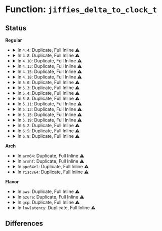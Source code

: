 # Function: <code>jiffies_delta_to_clock_t</code>

## Status
<b>Regular</b>
<ul>
<li>
<details>
<summary>In <code>4.4</code>: Duplicate, Full Inline ⚠️</summary>

**Collision:** Static Duplication

**Inline:** Full

**Transformation:** False

**Instances:**

```
In net/core/rtnetlink.c (ffffffff8172a1a1)
Location: include/linux/jiffies.h:436
Inline: True
Inline callers:
  - net/core/rtnetlink.c:rtnl_put_cacheinfo
```
```
In net/ipv4/tcp_ipv4.c (ffffffff8177b4ff)
Location: include/linux/jiffies.h:436
Inline: True
Inline callers:
  - net/ipv4/tcp_ipv4.c:tcp4_seq_show
  - net/ipv4/tcp_ipv4.c:tcp4_seq_show
  - net/ipv4/tcp_ipv4.c:tcp4_seq_show
```
```
In net/ipv4/igmp.c (ffffffff81795914)
Location: include/linux/jiffies.h:436
Inline: True
Inline callers:
  - net/ipv4/igmp.c:igmp_mc_seq_show
```
```
In net/ipv6/tcp_ipv6.c (ffffffff817ef563)
Location: include/linux/jiffies.h:436
Inline: True
Inline callers:
  - net/ipv6/tcp_ipv6.c:tcp6_seq_show
  - net/ipv6/tcp_ipv6.c:tcp6_seq_show
```
</details>
</li>
<li>
<details>
<summary>In <code>4.8</code>: Duplicate, Full Inline ⚠️</summary>

**Collision:** Static Duplication

**Inline:** Full

**Transformation:** False

**Instances:**

```
In net/core/rtnetlink.c (ffffffff81793be1)
Location: include/linux/jiffies.h:436
Inline: True
Inline callers:
  - net/core/rtnetlink.c:rtnl_put_cacheinfo
```
```
In net/ipv4/tcp_ipv4.c (ffffffff817e8d7d)
Location: include/linux/jiffies.h:436
Inline: True
Inline callers:
  - net/ipv4/tcp_ipv4.c:tcp4_seq_show
  - net/ipv4/tcp_ipv4.c:tcp4_seq_show
  - net/ipv4/tcp_ipv4.c:tcp4_seq_show
```
```
In net/ipv4/igmp.c (ffffffff81803304)
Location: include/linux/jiffies.h:436
Inline: True
Inline callers:
  - net/ipv4/igmp.c:igmp_mc_seq_show
```
```
In net/ipv6/tcp_ipv6.c (ffffffff8185e159)
Location: include/linux/jiffies.h:436
Inline: True
Inline callers:
  - net/ipv6/tcp_ipv6.c:tcp6_seq_show
  - net/ipv6/tcp_ipv6.c:tcp6_seq_show
```
</details>
</li>
<li>
<details>
<summary>In <code>4.10</code>: Duplicate, Full Inline ⚠️</summary>

**Collision:** Static Duplication

**Inline:** Full

**Transformation:** False

**Instances:**

```
In net/core/rtnetlink.c (ffffffff817c1461)
Location: include/linux/jiffies.h:440
Inline: True
Inline callers:
  - net/core/rtnetlink.c:rtnl_put_cacheinfo
```
```
In net/ipv4/tcp_ipv4.c (ffffffff81818f6a)
Location: include/linux/jiffies.h:440
Inline: True
Inline callers:
  - net/ipv4/tcp_ipv4.c:tcp4_seq_show
  - net/ipv4/tcp_ipv4.c:tcp4_seq_show
  - net/ipv4/tcp_ipv4.c:tcp4_seq_show
```
```
In net/ipv4/igmp.c (ffffffff818342a1)
Location: include/linux/jiffies.h:440
Inline: True
Inline callers:
  - net/ipv4/igmp.c:igmp_mc_seq_show
```
```
In net/ipv6/tcp_ipv6.c (ffffffff81890296)
Location: include/linux/jiffies.h:440
Inline: True
Inline callers:
  - net/ipv6/tcp_ipv6.c:tcp6_seq_show
  - net/ipv6/tcp_ipv6.c:tcp6_seq_show
```
</details>
</li>
<li>
<details>
<summary>In <code>4.13</code>: Duplicate, Full Inline ⚠️</summary>

**Collision:** Static Duplication

**Inline:** Full

**Transformation:** False

**Instances:**

```
In net/core/rtnetlink.c (ffffffff817dfc31)
Location: include/linux/jiffies.h:441
Inline: True
Inline callers:
  - net/core/rtnetlink.c:rtnl_put_cacheinfo
```
```
In net/ipv4/tcp_ipv4.c (ffffffff8183970e)
Location: include/linux/jiffies.h:441
Inline: True
Inline callers:
  - net/ipv4/tcp_ipv4.c:tcp4_seq_show
  - net/ipv4/tcp_ipv4.c:tcp4_seq_show
  - net/ipv4/tcp_ipv4.c:tcp4_seq_show
```
```
In net/ipv4/igmp.c (ffffffff8185586c)
Location: include/linux/jiffies.h:441
Inline: True
Inline callers:
  - net/ipv4/igmp.c:igmp_mc_seq_show
```
```
In net/ipv6/tcp_ipv6.c (ffffffff818b6864)
Location: include/linux/jiffies.h:441
Inline: True
Inline callers:
  - net/ipv6/tcp_ipv6.c:tcp6_seq_show
  - net/ipv6/tcp_ipv6.c:tcp6_seq_show
```
</details>
</li>
<li>
<details>
<summary>In <code>4.15</code>: Duplicate, Full Inline ⚠️</summary>

**Collision:** Static Duplication

**Inline:** Full

**Transformation:** False

**Instances:**

```
In net/core/rtnetlink.c (ffffffff8185a501)
Location: include/linux/jiffies.h:442
Inline: True
Inline callers:
  - net/core/rtnetlink.c:rtnl_put_cacheinfo
```
```
In net/ipv4/tcp_ipv4.c (ffffffff818b8e9e)
Location: include/linux/jiffies.h:442
Inline: True
Inline callers:
  - net/ipv4/tcp_ipv4.c:tcp4_seq_show
  - net/ipv4/tcp_ipv4.c:tcp4_seq_show
  - net/ipv4/tcp_ipv4.c:tcp4_seq_show
```
```
In net/ipv4/igmp.c (ffffffff818d570c)
Location: include/linux/jiffies.h:442
Inline: True
Inline callers:
  - net/ipv4/igmp.c:igmp_mc_seq_show
```
```
In net/ipv6/tcp_ipv6.c (ffffffff81939694)
Location: include/linux/jiffies.h:442
Inline: True
Inline callers:
  - net/ipv6/tcp_ipv6.c:tcp6_seq_show
  - net/ipv6/tcp_ipv6.c:tcp6_seq_show
```
</details>
</li>
<li>
<details>
<summary>In <code>4.18</code>: Duplicate, Full Inline ⚠️</summary>

**Collision:** Static Duplication

**Inline:** Full

**Transformation:** False

**Instances:**

```
In net/core/rtnetlink.c (ffffffff818a5d91)
Location: include/linux/jiffies.h:445
Inline: True
Inline callers:
  - net/core/rtnetlink.c:rtnl_put_cacheinfo
```
```
In net/ipv4/tcp_ipv4.c (ffffffff8190e2c3)
Location: include/linux/jiffies.h:445
Inline: True
Inline callers:
  - net/ipv4/tcp_ipv4.c:tcp4_seq_show
  - net/ipv4/tcp_ipv4.c:tcp4_seq_show
  - net/ipv4/tcp_ipv4.c:tcp4_seq_show
```
```
In net/ipv4/igmp.c (ffffffff8192c0dc)
Location: include/linux/jiffies.h:445
Inline: True
Inline callers:
  - net/ipv4/igmp.c:igmp_mc_seq_show
```
```
In net/ipv6/tcp_ipv6.c (ffffffff81991968)
Location: include/linux/jiffies.h:445
Inline: True
Inline callers:
  - net/ipv6/tcp_ipv6.c:tcp6_seq_show
  - net/ipv6/tcp_ipv6.c:tcp6_seq_show
```
</details>
</li>
<li>
<details>
<summary>In <code>5.0</code>: Duplicate, Full Inline ⚠️</summary>

**Collision:** Static Duplication

**Inline:** Full

**Transformation:** False

**Instances:**

```
In net/core/rtnetlink.c (ffffffff818c9341)
Location: include/linux/jiffies.h:445
Inline: True
Inline callers:
  - net/core/rtnetlink.c:rtnl_put_cacheinfo
```
```
In net/ipv4/tcp_ipv4.c (ffffffff8193c6b3)
Location: include/linux/jiffies.h:445
Inline: True
Inline callers:
  - net/ipv4/tcp_ipv4.c:tcp4_seq_show
  - net/ipv4/tcp_ipv4.c:tcp4_seq_show
  - net/ipv4/tcp_ipv4.c:tcp4_seq_show
```
```
In net/ipv4/igmp.c (ffffffff8195b56c)
Location: include/linux/jiffies.h:445
Inline: True
Inline callers:
  - net/ipv4/igmp.c:igmp_mc_seq_show
```
```
In net/ipv6/tcp_ipv6.c (ffffffff819c81a8)
Location: include/linux/jiffies.h:445
Inline: True
Inline callers:
  - net/ipv6/tcp_ipv6.c:tcp6_seq_show
  - net/ipv6/tcp_ipv6.c:tcp6_seq_show
```
</details>
</li>
<li>
<details>
<summary>In <code>5.3</code>: Duplicate, Full Inline ⚠️</summary>

**Collision:** Static Duplication

**Inline:** Full

**Transformation:** False

**Instances:**

```
In net/core/rtnetlink.c (ffffffff81916311)
Location: include/linux/jiffies.h:446
Inline: True
Inline callers:
  - net/core/rtnetlink.c:rtnl_put_cacheinfo
```
```
In net/ipv4/tcp_ipv4.c (ffffffff819a0afa)
Location: include/linux/jiffies.h:446
Inline: True
Inline callers:
  - net/ipv4/tcp_ipv4.c:tcp4_seq_show
  - net/ipv4/tcp_ipv4.c:tcp4_seq_show
  - net/ipv4/tcp_ipv4.c:tcp4_seq_show
```
```
In net/ipv4/igmp.c (ffffffff819c023c)
Location: include/linux/jiffies.h:446
Inline: True
Inline callers:
  - net/ipv4/igmp.c:igmp_mc_seq_show
```
```
In net/ipv6/tcp_ipv6.c (ffffffff81a36c40)
Location: include/linux/jiffies.h:446
Inline: True
Inline callers:
  - net/ipv6/tcp_ipv6.c:tcp6_seq_show
  - net/ipv6/tcp_ipv6.c:tcp6_seq_show
```
</details>
</li>
<li>
<details>
<summary>In <code>5.4</code>: Duplicate, Full Inline ⚠️</summary>

**Collision:** Static Duplication

**Inline:** Full

**Transformation:** False

**Instances:**

```
In net/core/rtnetlink.c (ffffffff81948941)
Location: include/linux/jiffies.h:446
Inline: True
Inline callers:
  - net/core/rtnetlink.c:rtnl_put_cacheinfo
```
```
In net/ipv4/tcp_ipv4.c (ffffffff819d76ca)
Location: include/linux/jiffies.h:446
Inline: True
Inline callers:
  - net/ipv4/tcp_ipv4.c:tcp4_seq_show
  - net/ipv4/tcp_ipv4.c:tcp4_seq_show
  - net/ipv4/tcp_ipv4.c:tcp4_seq_show
```
```
In net/ipv4/igmp.c (ffffffff819f6ddc)
Location: include/linux/jiffies.h:446
Inline: True
Inline callers:
  - net/ipv4/igmp.c:igmp_mc_seq_show
```
```
In net/ipv6/tcp_ipv6.c (ffffffff81a6d7f0)
Location: include/linux/jiffies.h:446
Inline: True
Inline callers:
  - net/ipv6/tcp_ipv6.c:tcp6_seq_show
  - net/ipv6/tcp_ipv6.c:tcp6_seq_show
```
</details>
</li>
<li>
<details>
<summary>In <code>5.8</code>: Duplicate, Full Inline ⚠️</summary>

**Collision:** Static Duplication

**Inline:** Full

**Transformation:** False

**Instances:**

```
In net/core/rtnetlink.c (ffffffff81a18731)
Location: include/linux/jiffies.h:424
Inline: True
Inline callers:
  - net/core/rtnetlink.c:rtnl_put_cacheinfo
```
```
In net/ipv4/tcp_ipv4.c (ffffffff81ac4844)
Location: include/linux/jiffies.h:424
Inline: True
Inline callers:
  - net/ipv4/tcp_ipv4.c:tcp4_seq_show
  - net/ipv4/tcp_ipv4.c:get_tcp4_sock
  - net/ipv4/tcp_ipv4.c:get_openreq4
```
```
In net/ipv4/igmp.c (ffffffff81ae503c)
Location: include/linux/jiffies.h:424
Inline: True
Inline callers:
  - net/ipv4/igmp.c:igmp_mc_seq_show
```
```
In net/ipv6/tcp_ipv6.c (ffffffff81b66b6d)
Location: include/linux/jiffies.h:424
Inline: True
Inline callers:
  - net/ipv6/tcp_ipv6.c:get_timewait6_sock
  - net/ipv6/tcp_ipv6.c:get_tcp6_sock
```
</details>
</li>
<li>
<details>
<summary>In <code>5.11</code>: Duplicate, Full Inline ⚠️</summary>

**Collision:** Static Duplication

**Inline:** Full

**Transformation:** False

**Instances:**

```
In net/core/rtnetlink.c (ffffffff81a187e1)
Location: include/linux/jiffies.h:425
Inline: True
Inline callers:
  - net/core/rtnetlink.c:rtnl_put_cacheinfo
```
```
In net/ipv4/tcp_ipv4.c (ffffffff81ad0184)
Location: include/linux/jiffies.h:425
Inline: True
Inline callers:
  - net/ipv4/tcp_ipv4.c:tcp4_seq_show
  - net/ipv4/tcp_ipv4.c:get_tcp4_sock
  - net/ipv4/tcp_ipv4.c:get_openreq4
```
```
In net/ipv4/igmp.c (ffffffff81af1f0c)
Location: include/linux/jiffies.h:425
Inline: True
Inline callers:
  - net/ipv4/igmp.c:igmp_mc_seq_show
```
```
In net/ipv6/tcp_ipv6.c (ffffffff81b750cd)
Location: include/linux/jiffies.h:425
Inline: True
Inline callers:
  - net/ipv6/tcp_ipv6.c:get_timewait6_sock
  - net/ipv6/tcp_ipv6.c:get_tcp6_sock
```
</details>
</li>
<li>
<details>
<summary>In <code>5.13</code>: Duplicate, Full Inline ⚠️</summary>

**Collision:** Static Duplication

**Inline:** Full

**Transformation:** False

**Instances:**

```
In net/core/rtnetlink.c (ffffffff819ff6b1)
Location: include/linux/jiffies.h:425
Inline: True
Inline callers:
  - net/core/rtnetlink.c:rtnl_put_cacheinfo
```
```
In net/ipv4/tcp_ipv4.c (ffffffff81abb1eb)
Location: include/linux/jiffies.h:425
Inline: True
Inline callers:
  - net/ipv4/tcp_ipv4.c:tcp4_seq_show
  - net/ipv4/tcp_ipv4.c:tcp4_seq_show
  - net/ipv4/tcp_ipv4.c:get_tcp4_sock
```
```
In net/ipv4/igmp.c (ffffffff81add6fc)
Location: include/linux/jiffies.h:425
Inline: True
Inline callers:
  - net/ipv4/igmp.c:igmp_mc_seq_show
```
```
In net/ipv4/nexthop.c (ffffffff81af6ce8)
Location: include/linux/jiffies.h:425
Inline: True
Inline callers:
  - net/ipv4/nexthop.c:nla_put_nh_group_res
```
```
In net/ipv6/tcp_ipv6.c (ffffffff81b63eb2)
Location: include/linux/jiffies.h:425
Inline: True
Inline callers:
  - net/ipv6/tcp_ipv6.c:tcp6_seq_show
  - net/ipv6/tcp_ipv6.c:get_tcp6_sock
```
</details>
</li>
<li>
<details>
<summary>In <code>5.15</code>: Duplicate, Full Inline ⚠️</summary>

**Collision:** Static Duplication

**Inline:** Full

**Transformation:** False

**Instances:**

```
In net/core/rtnetlink.c (ffffffff81ab1981)
Location: include/linux/jiffies.h:425
Inline: True
Inline callers:
  - net/core/rtnetlink.c:rtnl_put_cacheinfo
```
```
In net/ipv4/tcp_ipv4.c (ffffffff81b7853b)
Location: include/linux/jiffies.h:425
Inline: True
Inline callers:
  - net/ipv4/tcp_ipv4.c:tcp4_seq_show
  - net/ipv4/tcp_ipv4.c:tcp4_seq_show
  - net/ipv4/tcp_ipv4.c:get_tcp4_sock
```
```
In net/ipv4/igmp.c (ffffffff81b9cb6c)
Location: include/linux/jiffies.h:425
Inline: True
Inline callers:
  - net/ipv4/igmp.c:igmp_mc_seq_show
```
```
In net/ipv4/nexthop.c (ffffffff81bb6618)
Location: include/linux/jiffies.h:425
Inline: True
Inline callers:
  - net/ipv4/nexthop.c:nla_put_nh_group_res
```
```
In net/ipv6/tcp_ipv6.c (ffffffff81c2b972)
Location: include/linux/jiffies.h:425
Inline: True
Inline callers:
  - net/ipv6/tcp_ipv6.c:tcp6_seq_show
  - net/ipv6/tcp_ipv6.c:get_tcp6_sock
```
</details>
</li>
<li>
<details>
<summary>In <code>5.19</code>: Duplicate, Full Inline ⚠️</summary>

**Collision:** Static Duplication

**Inline:** Full

**Transformation:** False

**Instances:**

```
In net/core/rtnetlink.c (ffffffff81c2abb1)
Location: include/linux/jiffies.h:425
Inline: True
Inline callers:
  - net/core/rtnetlink.c:rtnl_put_cacheinfo
```
```
In net/ipv4/tcp_ipv4.c (ffffffff81d081fc)
Location: include/linux/jiffies.h:425
Inline: True
Inline callers:
  - net/ipv4/tcp_ipv4.c:tcp4_seq_show
  - net/ipv4/tcp_ipv4.c:tcp4_seq_show
  - net/ipv4/tcp_ipv4.c:get_tcp4_sock
```
```
In net/ipv4/igmp.c (ffffffff81d2ebf7)
Location: include/linux/jiffies.h:425
Inline: True
Inline callers:
  - net/ipv4/igmp.c:igmp_mc_seq_show
```
```
In net/ipv4/nexthop.c (ffffffff81d4a244)
Location: include/linux/jiffies.h:425
Inline: True
Inline callers:
  - net/ipv4/nexthop.c:nla_put_nh_group_res
```
```
In net/ipv6/tcp_ipv6.c (ffffffff81dc8f06)
Location: include/linux/jiffies.h:425
Inline: True
Inline callers:
  - net/ipv6/tcp_ipv6.c:tcp6_seq_show
  - net/ipv6/tcp_ipv6.c:get_tcp6_sock
```
</details>
</li>
<li>
<details>
<summary>In <code>6.2</code>: Duplicate, Full Inline ⚠️</summary>

**Collision:** Static Duplication

**Inline:** Full

**Transformation:** False

**Instances:**

```
In net/core/rtnetlink.c (ffffffff81ddd961)
Location: include/linux/jiffies.h:425
Inline: True
Inline callers:
  - net/core/rtnetlink.c:rtnl_put_cacheinfo
```
```
In net/ipv4/tcp_ipv4.c (ffffffff81eccccc)
Location: include/linux/jiffies.h:425
Inline: True
Inline callers:
  - net/ipv4/tcp_ipv4.c:tcp4_seq_show
  - net/ipv4/tcp_ipv4.c:tcp4_seq_show
  - net/ipv4/tcp_ipv4.c:get_tcp4_sock
```
```
In net/ipv4/igmp.c (ffffffff81ef6c37)
Location: include/linux/jiffies.h:425
Inline: True
Inline callers:
  - net/ipv4/igmp.c:igmp_mc_seq_show
```
```
In net/ipv4/nexthop.c (ffffffff81f138d4)
Location: include/linux/jiffies.h:425
Inline: True
Inline callers:
  - net/ipv4/nexthop.c:nla_put_nh_group_res
```
```
In net/ipv6/tcp_ipv6.c (ffffffff81f99c16)
Location: include/linux/jiffies.h:425
Inline: True
Inline callers:
  - net/ipv6/tcp_ipv6.c:tcp6_seq_show
  - net/ipv6/tcp_ipv6.c:get_tcp6_sock
```
</details>
</li>
<li>
<details>
<summary>In <code>6.5</code>: Duplicate, Full Inline ⚠️</summary>

**Collision:** Static Duplication

**Inline:** Full

**Transformation:** False

**Instances:**

```
In net/core/rtnetlink.c (ffffffff81e4e6b1)
Location: include/linux/jiffies.h:425
Inline: True
Inline callers:
  - net/core/rtnetlink.c:rtnl_put_cacheinfo
```
```
In net/ipv4/tcp_ipv4.c (ffffffff81f2b9a9)
Location: include/linux/jiffies.h:425
Inline: True
Inline callers:
  - net/ipv4/tcp_ipv4.c:tcp4_seq_show
  - net/ipv4/tcp_ipv4.c:tcp4_seq_show
  - net/ipv4/tcp_ipv4.c:get_tcp4_sock
```
```
In net/ipv4/igmp.c (ffffffff81f566a7)
Location: include/linux/jiffies.h:425
Inline: True
Inline callers:
  - net/ipv4/igmp.c:igmp_mc_seq_show
```
```
In net/ipv4/nexthop.c (ffffffff81f735a4)
Location: include/linux/jiffies.h:425
Inline: True
Inline callers:
  - net/ipv4/nexthop.c:nla_put_nh_group_res
```
```
In net/ipv6/tcp_ipv6.c (ffffffff81ffa5e3)
Location: include/linux/jiffies.h:425
Inline: True
Inline callers:
  - net/ipv6/tcp_ipv6.c:tcp6_seq_show
  - net/ipv6/tcp_ipv6.c:get_tcp6_sock
```
</details>
</li>
<li>
<details>
<summary>In <code>6.8</code>: Duplicate, Full Inline ⚠️</summary>

**Collision:** Static Duplication

**Inline:** Full

**Transformation:** False

**Instances:**

```
In net/core/rtnetlink.c (ffffffff81f0d411)
Location: include/linux/jiffies.h:580
Inline: True
Inline callers:
  - net/core/rtnetlink.c:rtnl_put_cacheinfo
```
```
In net/ipv4/tcp_ipv4.c (ffffffff81ff06e9)
Location: include/linux/jiffies.h:580
Inline: True
Inline callers:
  - net/ipv4/tcp_ipv4.c:tcp4_seq_show
  - net/ipv4/tcp_ipv4.c:tcp4_seq_show
  - net/ipv4/tcp_ipv4.c:get_tcp4_sock
```
```
In net/ipv4/igmp.c (ffffffff8201cb57)
Location: include/linux/jiffies.h:580
Inline: True
Inline callers:
  - net/ipv4/igmp.c:igmp_mc_seq_show
```
```
In net/ipv4/nexthop.c (ffffffff82039d94)
Location: include/linux/jiffies.h:580
Inline: True
Inline callers:
  - net/ipv4/nexthop.c:nla_put_nh_group_res
```
```
In net/ipv6/tcp_ipv6.c (ffffffff820c8253)
Location: include/linux/jiffies.h:580
Inline: True
Inline callers:
  - net/ipv6/tcp_ipv6.c:tcp6_seq_show
  - net/ipv6/tcp_ipv6.c:get_tcp6_sock
```
</details>
</li>
</ul>
<b>Arch</b>
<ul>
<li>
<details>
<summary>In <code>arm64</code>: Duplicate, Full Inline ⚠️</summary>

**Collision:** Static Duplication

**Inline:** Full

**Transformation:** False

**Instances:**

```
In net/core/rtnetlink.c (ffff800010bea640)
Location: include/linux/jiffies.h:446
Inline: True
Inline callers:
  - net/core/rtnetlink.c:rtnl_put_cacheinfo
```
```
In net/ipv4/tcp_ipv4.c (ffff800010c8a4c0)
Location: include/linux/jiffies.h:446
Inline: True
Inline callers:
  - net/ipv4/tcp_ipv4.c:tcp4_seq_show
  - net/ipv4/tcp_ipv4.c:tcp4_seq_show
  - net/ipv4/tcp_ipv4.c:tcp4_seq_show
```
```
In net/ipv4/igmp.c (ffff800010cad9a0)
Location: include/linux/jiffies.h:446
Inline: True
Inline callers:
  - net/ipv4/igmp.c:igmp_mc_seq_show
```
```
In net/ipv6/tcp_ipv6.c (ffff800010d36314)
Location: include/linux/jiffies.h:446
Inline: True
Inline callers:
  - net/ipv6/tcp_ipv6.c:tcp6_seq_show
  - net/ipv6/tcp_ipv6.c:tcp6_seq_show
```
</details>
</li>
<li>
<details>
<summary>In <code>armhf</code>: Duplicate, Full Inline ⚠️</summary>

**Collision:** Static Duplication

**Inline:** Full

**Transformation:** False

**Instances:**

```
In net/core/rtnetlink.c (c0d02f78)
Location: include/linux/jiffies.h:446
Inline: True
Inline callers:
  - net/core/rtnetlink.c:rtnl_put_cacheinfo
```
```
In net/ipv4/tcp_ipv4.c (c0d9a618)
Location: include/linux/jiffies.h:446
Inline: True
Inline callers:
  - net/ipv4/tcp_ipv4.c:tcp4_seq_show
  - net/ipv4/tcp_ipv4.c:tcp4_seq_show
  - net/ipv4/tcp_ipv4.c:tcp4_seq_show
```
```
In net/ipv4/igmp.c (c0dba8b4)
Location: include/linux/jiffies.h:446
Inline: True
Inline callers:
  - net/ipv4/igmp.c:igmp_mc_seq_show
```
```
In net/ipv6/tcp_ipv6.c (c0e38f38)
Location: include/linux/jiffies.h:446
Inline: True
Inline callers:
  - net/ipv6/tcp_ipv6.c:tcp6_seq_show
  - net/ipv6/tcp_ipv6.c:tcp6_seq_show
```
</details>
</li>
<li>
<details>
<summary>In <code>ppc64el</code>: Duplicate, Full Inline ⚠️</summary>

**Collision:** Static Duplication

**Inline:** Full

**Transformation:** False

**Instances:**

```
In net/core/rtnetlink.c (c000000000ccced8)
Location: include/linux/jiffies.h:446
Inline: True
Inline callers:
  - net/core/rtnetlink.c:rtnl_put_cacheinfo
```
```
In net/ipv4/tcp_ipv4.c (c000000000d98c48)
Location: include/linux/jiffies.h:446
Inline: True
Inline callers:
  - net/ipv4/tcp_ipv4.c:tcp4_seq_show
  - net/ipv4/tcp_ipv4.c:tcp4_seq_show
  - net/ipv4/tcp_ipv4.c:tcp4_seq_show
```
```
In net/ipv4/igmp.c (c000000000dc40a0)
Location: include/linux/jiffies.h:446
Inline: True
Inline callers:
  - net/ipv4/igmp.c:igmp_mc_seq_show
```
```
In net/ipv6/tcp_ipv6.c (c000000000e6842c)
Location: include/linux/jiffies.h:446
Inline: True
Inline callers:
  - net/ipv6/tcp_ipv6.c:tcp6_seq_show
  - net/ipv6/tcp_ipv6.c:tcp6_seq_show
```
</details>
</li>
<li>
<details>
<summary>In <code>riscv64</code>: Duplicate, Full Inline ⚠️</summary>

**Collision:** Static Duplication

**Inline:** Full

**Transformation:** False

**Instances:**

```
In net/core/rtnetlink.c (ffffffe00076ddd4)
Location: include/linux/jiffies.h:446
Inline: True
Inline callers:
  - net/core/rtnetlink.c:rtnl_put_cacheinfo
```
```
In net/ipv4/tcp_ipv4.c (ffffffe0007eb83a)
Location: include/linux/jiffies.h:446
Inline: True
Inline callers:
  - net/ipv4/tcp_ipv4.c:tcp4_seq_show
  - net/ipv4/tcp_ipv4.c:tcp4_seq_show
  - net/ipv4/tcp_ipv4.c:tcp4_seq_show
```
```
In net/ipv4/igmp.c (ffffffe000807dcc)
Location: include/linux/jiffies.h:446
Inline: True
Inline callers:
  - net/ipv4/igmp.c:igmp_mc_seq_show
```
```
In net/ipv6/tcp_ipv6.c (ffffffe000873684)
Location: include/linux/jiffies.h:446
Inline: True
Inline callers:
  - net/ipv6/tcp_ipv6.c:tcp6_seq_show
  - net/ipv6/tcp_ipv6.c:tcp6_seq_show
```
</details>
</li>
</ul>
<b>Flavor</b>
<ul>
<li>
<details>
<summary>In <code>aws</code>: Duplicate, Full Inline ⚠️</summary>

**Collision:** Static Duplication

**Inline:** Full

**Transformation:** False

**Instances:**

```
In net/core/rtnetlink.c (ffffffff818e8911)
Location: include/linux/jiffies.h:446
Inline: True
Inline callers:
  - net/core/rtnetlink.c:rtnl_put_cacheinfo
```
```
In net/ipv4/tcp_ipv4.c (ffffffff8197753a)
Location: include/linux/jiffies.h:446
Inline: True
Inline callers:
  - net/ipv4/tcp_ipv4.c:tcp4_seq_show
  - net/ipv4/tcp_ipv4.c:tcp4_seq_show
  - net/ipv4/tcp_ipv4.c:tcp4_seq_show
```
```
In net/ipv4/igmp.c (ffffffff81996b7c)
Location: include/linux/jiffies.h:446
Inline: True
Inline callers:
  - net/ipv4/igmp.c:igmp_mc_seq_show
```
```
In net/ipv6/tcp_ipv6.c (ffffffff81a0ce80)
Location: include/linux/jiffies.h:446
Inline: True
Inline callers:
  - net/ipv6/tcp_ipv6.c:tcp6_seq_show
  - net/ipv6/tcp_ipv6.c:tcp6_seq_show
```
</details>
</li>
<li>
<details>
<summary>In <code>azure</code>: Duplicate, Full Inline ⚠️</summary>

**Collision:** Static Duplication

**Inline:** Full

**Transformation:** False

**Instances:**

```
In net/core/rtnetlink.c (ffffffff818a2751)
Location: include/linux/jiffies.h:446
Inline: True
Inline callers:
  - net/core/rtnetlink.c:rtnl_put_cacheinfo
```
```
In net/ipv4/tcp_ipv4.c (ffffffff81930ffa)
Location: include/linux/jiffies.h:446
Inline: True
Inline callers:
  - net/ipv4/tcp_ipv4.c:tcp4_seq_show
  - net/ipv4/tcp_ipv4.c:tcp4_seq_show
  - net/ipv4/tcp_ipv4.c:tcp4_seq_show
```
```
In net/ipv4/igmp.c (ffffffff8195063c)
Location: include/linux/jiffies.h:446
Inline: True
Inline callers:
  - net/ipv4/igmp.c:igmp_mc_seq_show
```
```
In net/ipv6/tcp_ipv6.c (ffffffff819c9c40)
Location: include/linux/jiffies.h:446
Inline: True
Inline callers:
  - net/ipv6/tcp_ipv6.c:tcp6_seq_show
  - net/ipv6/tcp_ipv6.c:tcp6_seq_show
```
</details>
</li>
<li>
<details>
<summary>In <code>gcp</code>: Duplicate, Full Inline ⚠️</summary>

**Collision:** Static Duplication

**Inline:** Full

**Transformation:** False

**Instances:**

```
In net/core/rtnetlink.c (ffffffff81939941)
Location: include/linux/jiffies.h:446
Inline: True
Inline callers:
  - net/core/rtnetlink.c:rtnl_put_cacheinfo
```
```
In net/ipv4/tcp_ipv4.c (ffffffff819e1d0a)
Location: include/linux/jiffies.h:446
Inline: True
Inline callers:
  - net/ipv4/tcp_ipv4.c:tcp4_seq_show
  - net/ipv4/tcp_ipv4.c:tcp4_seq_show
  - net/ipv4/tcp_ipv4.c:tcp4_seq_show
```
```
In net/ipv4/igmp.c (ffffffff81a0141c)
Location: include/linux/jiffies.h:446
Inline: True
Inline callers:
  - net/ipv4/igmp.c:igmp_mc_seq_show
```
```
In net/ipv6/tcp_ipv6.c (ffffffff81a77900)
Location: include/linux/jiffies.h:446
Inline: True
Inline callers:
  - net/ipv6/tcp_ipv6.c:tcp6_seq_show
  - net/ipv6/tcp_ipv6.c:tcp6_seq_show
```
</details>
</li>
<li>
<details>
<summary>In <code>lowlatency</code>: Duplicate, Full Inline ⚠️</summary>

**Collision:** Static Duplication

**Inline:** Full

**Transformation:** False

**Instances:**

```
In net/core/rtnetlink.c (ffffffff8195b021)
Location: include/linux/jiffies.h:446
Inline: True
Inline callers:
  - net/core/rtnetlink.c:rtnl_put_cacheinfo
```
```
In net/ipv4/tcp_ipv4.c (ffffffff819eba5a)
Location: include/linux/jiffies.h:446
Inline: True
Inline callers:
  - net/ipv4/tcp_ipv4.c:tcp4_seq_show
  - net/ipv4/tcp_ipv4.c:tcp4_seq_show
  - net/ipv4/tcp_ipv4.c:tcp4_seq_show
```
```
In net/ipv4/igmp.c (ffffffff81a0b90c)
Location: include/linux/jiffies.h:446
Inline: True
Inline callers:
  - net/ipv4/igmp.c:igmp_mc_seq_show
```
```
In net/ipv6/tcp_ipv6.c (ffffffff81a84070)
Location: include/linux/jiffies.h:446
Inline: True
Inline callers:
  - net/ipv6/tcp_ipv6.c:tcp6_seq_show
  - net/ipv6/tcp_ipv6.c:tcp6_seq_show
```
</details>
</li>
</ul>

## Differences
